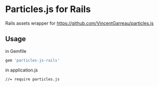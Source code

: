 # Particles.js for Rails

Rails assets wrapper for https://github.com/VincentGarreau/particles.js

## Usage

in Gemfile
```ruby
gem 'particles-js-rails'
```

in application.js
```
//= require particles.js
```
